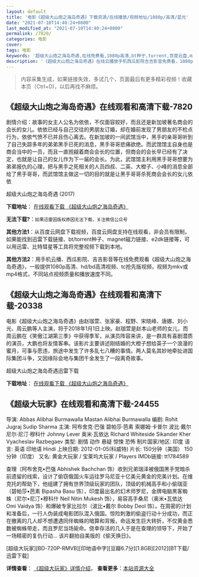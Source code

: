 ```yaml
---
layout: default
title: '电影《超级大山炮之海岛奇遇》下载资源/在线播放/视频地址/1080p/高清/蓝光'
date: "2021-07-10T14:40:24+0800"
last_modified_at: "2021-07-10T14:40:24+0800"
permalink: /7820/
categories: 电影
cover:
tags: 电影
keywords: '超级大山炮之海岛奇遇,在线免费看,1080p高清,bt种子,torrent,百度云盘,magnet,磁力链,迅雷下载资源'
description: '《超级大山炮之海岛奇遇》在线云播放手机西瓜影院吉吉影音免费看，1080p高清bd/hd未删减完整版和tc抢先枪版，mkv/mp4格式，附带bt/torrent种子、magnet/磁力链、百度云盘、网盘资源迅雷下载链接'
---
```


>内容采集生成，如果链接失效，多试几个，页面最后有更多精彩视频！收藏本页（Ctrl+D)，以后再找不麻烦。


## 《超级大山炮之海岛奇遇》在线观看和高清下载-7820

剧情介绍：故事的女主人公名为依依，不仅面容姣好，而且还是新加坡著名商会的会长的女儿。依依已经与自己交往的男朋友订婚，却在婚前发现了男朋友的不检点行为，依依气愤不已并且伤心离去。在新加坡的一间武馆当中，黑手的亲哥哥听到了自己失踪多年的弟弟黑手已死的消息，黑手哥哥悲痛欲绝。而武馆馆主自身也是商会当中的一员，而且一直觊觎着商会会长的位置，但商会的会长早已经有了决定，也就是让自己的女儿作为下一届的会长。为此，武馆馆主利用黑手哥哥想要为弟弟报仇的心理，把与黑手之死相关的人员四叔、二英、大橙子、小峰的消息全部给了黑手哥哥，而武馆馆主做这一切的目的就是让黑手哥哥杀死商会会长的女儿依依


超级大山炮之海岛奇遇 (2017)

**下载地址**： [在线观看下载 《超级大山炮之海岛奇遇》](https://www.btbtdy.me/btdy/dy12173.html) 


**无法下载?**：`如果迅雷因版权原因无法下载，关注微信公众号 `

**其他方法1**：从百度云网盘下载视频，百度云网盘支持在线观看，非会员有限制，如果能找到迅雷下载链接、bt/torrent种子、magnet磁力链接、e2dk链接等，可以用迅雷、比特彗星等工具将完整视频下载到本地。

**其他方法2**：用手机云播、西瓜影院、吉吉影音等在线免费观看《超级大山炮之海岛奇遇》，一般提供1080p高清、hd/bd高清视频、tc抢先版视频，视频为mkv或mp4格式，不同站点视频质量和播放速度不同。


## 《超级大山炮之海岛奇遇》在线观看和高清下载-20338

电影《超级大山炮之海岛奇遇》由赵珈萱、张家豪、程野、宋晓峰、唐娜、刘小光、周云鹏等人主演，将于2018年1月1日上映。赵珈萱是赵本山老师的女儿，而周云鹏在《笑傲江湖第三季》中获得季军，从演员阵容来讲，是一群具有喜剧潜质的演员，大鹏也将友情客串。该影片主要讲述刚结婚的大橙子想给英子一个浪漫的蜜月，可事与愿违，旅途中发生了许多乱七八糟的事情。两人莫名其妙地牵扯进国际集团斗争，又因缘际会地与集团千金发生了一段离奇故事。


超级大山炮之海岛奇遇迅雷下载

**下载地址**： [在线观看下载 《超级大山炮之海岛奇遇》](https://www.993dy.com//vod-detail-id-28805.html) 


## 《超级大玩家》在线观看和高清下载-24455

导演: Abbas Alibhai Burmawalla Mastan Alibhai Burmawalla 编剧: Rohit Jugraj Sudip Sharma 主演: 阿布舍克·巴强 碧帕莎·芭素 索娜姆·卡普尔 波比·戴尔 尼尔·尼汀·穆科什 Johnny Lever 奥米·瓦依达 Richard Whiteside Sikander Kher Vyacheslav Razbegaev 类型: 剧情 动作 悬疑 惊悚 恐怖 制片国家/地区: 印度 语言: 英语 印地语 Hindi 上映日期: 2012-01-05(科威特) 片长: 150分钟（美国） 150分钟（印度） 又名: 黄金大玩家 / 宝莱坞大玩家 / Players IMDb链接: tt1784589

查理（阿布舍克•巴强 Abhishek Bachchan 饰）收到兄弟瑞泽被俄国黑手党暗杀前遗留的线索，设计了偷窃俄国火车运往罗马尼亚十亿美元黄金的完美计划。在维克托的帮助下，他组建了拥有世界顶级玩家的团队，顶级的机械高手和小偷瑞亚（碧帕莎•芭素 Bipasha Basu 饰），印度最出名的幻术师罗尼，金牌电脑黑客蜘蛛（尼尔•尼汀•穆科什 Neil Nitin Mukesh 饰），易容高手桑尼（奥米•瓦依达 Omi Vaidya 饰）和爆破专家比拉尔（波比•戴尔 Bobby Deol 饰）。在周密的计划和准备后，一行人伪装成电影团队混入俄国。惊险刺激的偷盗行动十分成功，而正在撤离的几人却不想遭遇同伴蜘蛛的暗算和背叛，命运发生巨大转折，不仅黄金悉数被蜘蛛带走，而且罗尼当场毙命。侥幸存活的几人于是在查理的领导下，开始了一场精密的复仇行动… 该片翻拍自美版的《偷天换日》。


[超级大玩家][BD-720P-RMVB][印地语中字][豆瓣6.7分][1.8GB][2012][BT下载/迅雷下载]

**详情查看**： [《超级大玩家》详情介绍](/movie/24455/)， **查看更多**：[本站资源大全](/movie/t/all/)

